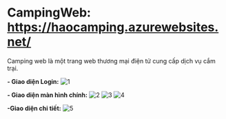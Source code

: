 # CampingWeb: https://haocamping.azurewebsites.net/
Camping web là một trang web thương mại điện tử cung cấp dịch vụ cắm trại. 

**- Giao diện Login:**
![1](https://user-images.githubusercontent.com/73508026/124458419-25ed6280-ddb7-11eb-8b18-531f9cb15e0d.png)

**- Giao diện màn hình chính:**
![2](https://user-images.githubusercontent.com/73508026/124458624-6816a400-ddb7-11eb-8a39-b94b0b88bc9f.png)
![3](https://user-images.githubusercontent.com/73508026/124458867-b75cd480-ddb7-11eb-8439-10a6bb4118b2.png)
![4](https://user-images.githubusercontent.com/73508026/124458982-dbb8b100-ddb7-11eb-90dc-38d39f694386.png)

**-Giao diện chi tiết:**
![5](https://user-images.githubusercontent.com/73508026/124459214-21757980-ddb8-11eb-9349-3e796d522a3f.png)

